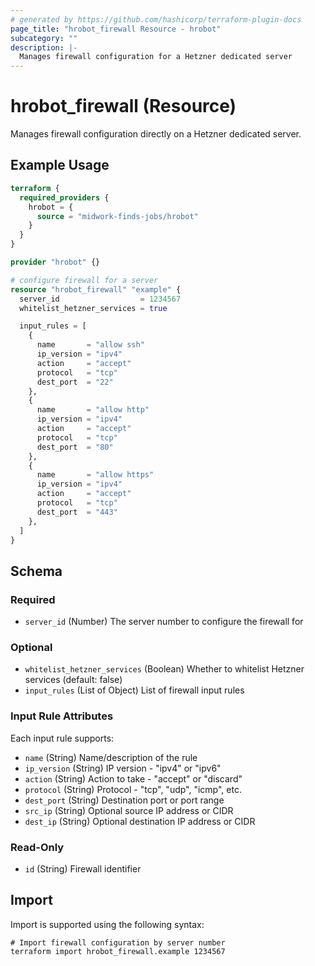 ```yaml
---
# generated by https://github.com/hashicorp/terraform-plugin-docs
page_title: "hrobot_firewall Resource - hrobot"
subcategory: ""
description: |-
  Manages firewall configuration for a Hetzner dedicated server
---
```


# hrobot_firewall (Resource)

Manages firewall configuration directly on a Hetzner dedicated server.

## Example Usage

```terraform
terraform {
  required_providers {
    hrobot = {
      source = "midwork-finds-jobs/hrobot"
    }
  }
}

provider "hrobot" {}

# configure firewall for a server
resource "hrobot_firewall" "example" {
  server_id                  = 1234567
  whitelist_hetzner_services = true

  input_rules = [
    {
      name       = "allow ssh"
      ip_version = "ipv4"
      action     = "accept"
      protocol   = "tcp"
      dest_port  = "22"
    },
    {
      name       = "allow http"
      ip_version = "ipv4"
      action     = "accept"
      protocol   = "tcp"
      dest_port  = "80"
    },
    {
      name       = "allow https"
      ip_version = "ipv4"
      action     = "accept"
      protocol   = "tcp"
      dest_port  = "443"
    },
  ]
}
```

<!-- schema generated by tfplugindocs -->
## Schema

### Required

- `server_id` (Number) The server number to configure the firewall for

### Optional

- `whitelist_hetzner_services` (Boolean) Whether to whitelist Hetzner services (default: false)
- `input_rules` (List of Object) List of firewall input rules

### Input Rule Attributes

Each input rule supports:

- `name` (String) Name/description of the rule
- `ip_version` (String) IP version - "ipv4" or "ipv6"
- `action` (String) Action to take - "accept" or "discard"
- `protocol` (String) Protocol - "tcp", "udp", "icmp", etc.
- `dest_port` (String) Destination port or port range
- `src_ip` (String) Optional source IP address or CIDR
- `dest_ip` (String) Optional destination IP address or CIDR

### Read-Only

- `id` (String) Firewall identifier

## Import

Import is supported using the following syntax:

```shell
# Import firewall configuration by server number
terraform import hrobot_firewall.example 1234567
```
